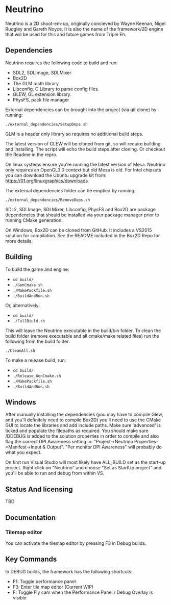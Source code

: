 # Neutrino

Neutrino is a 2D shoot-em-up, originally concieved by Wayne Keenan, Nigel Rudgley and Gareth Noyce. It is also the name
of the framework/2D engine that will be used for this and future games from Triple Eh.

## Dependencies

Neutrino requires the following code to build and run:

- SDL2, SDLImage, SDLMixer
- Box2D
- The GLM math library
- Libconfig, C Library to parse config files. 
- GLEW, GL extension library.
- PhysFS, pack file manager

External dependencies can be brought into the project (via git clone) by running:

`./external_dependencies/SetupDeps.sh`

GLM is a header only library so requires no additional build steps. 

The latest version of GLEW will be cloned from git, so will require building and installing. The script will echo the build steps after cloning. Or checkout the Readme in the repro.  

On linux systems ensure you're running the latest version of Mesa. Neutrino only requires an OpenGL3.0 context but old Mesa is old. For Intel chipsets you can download the Ubuntu upgrade kit from: https://01.org/linuxgraphics/downloads

The external dependencies folder can be emptied by running:

`./external_dependencies/RemoveDeps.sh`

SDL2, SDLImage, SDLMixer, Libconfig, PhysFS and Box2D are package dependencies that should be installed via your package manager prior to running CMake generation. 

On Windows, Box2D can be cloned from GitHub. It includes a VS2015 solution for compilation. See the README included in the Box2D Repo for more details. 

## Building

To build the game and engine:

- `cd build/`
- `./GenCmake.sh`
- `./MakePackfile.sh`
- `./BuildAndRun.sh`

Or, alternatively:

- `cd build/`
- `./FullBiuld.sh`

This will leave the Neutrino executable in the build/bin folder. To clean the build folder (remove executable and all cmake/make related files) run the following from the build folder:

`./CleanAll.sh` 

To make a release build, run:

- `cd build/`
- `./Release_GenCmake.sh`
- `./MakePackfile.sh`
- `./BuildAndRun.sh`

## Windows

After manually installing the dependencies (you may have to compile Glew, and you'll definitely need to compile Box2D) you'll need to use the CMake GUI to locate the libraries and add include paths. Make sure
'advanced' is ticked and populate the filepaths as required. You should make sure /DDEBUG is added to the solution properties in order to 
compile and also flag the correct DPI Awareness setting in: "Project->Neutrino Properties->Manifest->Input & Output". "Per monitor DPI Awareness" will probably do what you expect. 

On first run Visual Studio will most likely have ALL_BUILD set as the start-up project. Right click on "Neutrino" and choose "Set as StartUp project" and you'll be able to run and debug from within VS.

## Status And licensing

TBD

## Documentation

### Tilemap editor

You can activate the tilemap editor by pressing F3 in Debug builds. 


## Key Commands

In DEBUG builds, the framework has the following shortcuts:
- F1: Toggle performance panel
- F3: Enter tile map editor (Current WIP)
- F: Toggle Fly cam when the Performance Panel / Debug Overlay is visible
